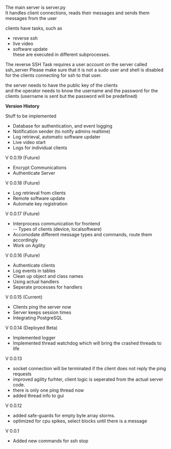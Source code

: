 The main server is server.py  
It handles client connections, reads their messages and sends them messages from the user  

clients have tasks, such as  
- reverse ssh  
- live video
- software update  
these are executed in different subprocesses. 

The reverse SSH Task requires a user account on the server called ssh_server 
Please make sure that it is not a sudo user and shell is disabled for the clients connecting for ssh to that user.

the server needs to have the public key of the clients  
and the operator needs to know the username and the password for the clients (username is sent but the password will be predefined)  



**Version History**  

Stuff to be implemented  
- Database for authentication, and event logging  
- Notification sender (to notify admins realtime)  
- Log retrieval, automatic software updater
- Live video start
- Logs for individual clients

V 0.0.19 (Future) 
- Encrypt Communications 
- Authenticate Server

V 0.0.18 (Future)  
- Log retrieval from clients  
- Remote software update  
- Automate key registration

V 0.0.17 (Future)   
- Interprocess communication for frontend  
  -- Types of clients (device, localsoftware)  
- Accomodate different message types and commands, route them accordingly
- Work on Agility

V 0.0.16 (Future)  
- Authenticate clients 
- Log events in tables
- Clean up object and class names
- Using actual handlers
- Seperate processes for handlers

V 0.0.15 (Current)
- Clients ping the server now
- Server keeps session times
- Integrating PostgreSQL

V 0.0.14 (Deployed Beta)
- Implemented logger  
- Implemented thread watchdog which will bring the crashed threads to life  

V 0.0.13
- socket connection will be terminated if the client does not reply the ping requests
- improved agility furhter, client logic is seperated from the actual server code.
- there is only one ping thread now
- added thread info to gui

V 0.0.12
- added safe-guards for empty byte array storms.
- optimized for cpu spikes, select blocks until there is a message

V 0.0.1
- Added new commands for ssh stop
